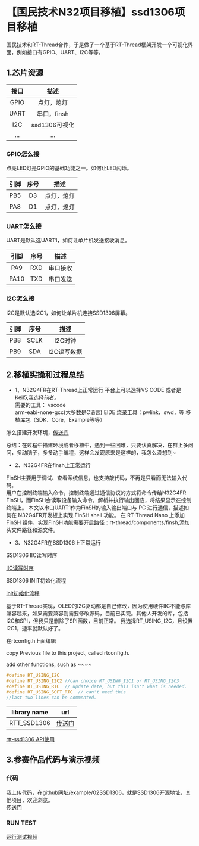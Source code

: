 
# 【国民技术N32项目移植】ssd1306项目移植

国民技术和RT-Thread合作，于是做了一个基于RT-Thread框架开发一个可视化界面，例如接口有GPIO、UART、I2C等等。

## 1.芯片资源

| 接口  |     描述      |
| :---: | :-----------: |
| GPIO  |  点灯，熄灯   |
| UART  |  串口，finsh  |
|  I2C  | ssd1306可视化 |
|  ...  |      ...      |

### GPIO怎么接

点亮LED灯是GPIO的基础功能之一。如何让LED闪烁。

| 引脚  | 序号  |    描述    |
| :---: | :---: | :--------: |
|  PB5  |  D3   | 点灯，熄灯 |
|  PA8  |  D1   | 点灯，熄灯 |

### UART怎么接

UART是默认选UART1，如何让单片机发送接收消息。

| 引脚  | 序号  |   描述   |
| :---: | :---: | :------: |
|  PA9  |  RXD  | 串口接收 |
| PA10  |  TXD  | 串口发送 |

### I2C怎么接

I2C是默认选I2C1，如何让单片机连接SSD1306屏幕。

| 引脚  | 序号  |    描述     |
| :---: | :---: | :---------: |
|  PB8  | SCLK  |   I2C时钟   |
|  PB9  |  SDA  | I2C读写数据 |

## 2.移植实操和过程总结

- 1、N32G4FR在RT-Thread上正常运行
平台上可以选择VS CODE 或者是Keil5,我选择前者。  
需要的工具：
vscode  
arm-eabi-none-gcc(大多数是C语言)
EIDE
烧录工具：pwlink、swd，等
移植库包（SDK、Core，Example等等）

怎么搭建开发环境，[传送门](https://baidu.com)

总结：在过程中搭建环境或者移植中，遇到一些困难，只要认真解决，在群上多问问，多动脑子，多多动手编程，这样会发现原来是这样的，我怎么没想到~

- 2、N32G4FR在finsh上正常运行

FinSH主要用于调试、查看系统信息，也支持敲代码，不再是只看而无法输入代码。  
用户在控制终端输入命令，控制终端通过通信协议的方式将命令传给N32G4FR FinSH，而FinSH会读取设备输入命令，解析并执行输出回应，将结果显示在控制终端上。
本文以串口UART1作为FinSH的输入输出端口与 PC 进行通信，描述如何在 N32G4FR开发板上实现 FinSH shell 功能。
在 RT-Thread Nano 上添加 FinSH 组件，实现FinSH功能需要开启路径：rt-thread/components/finsh,添加头文件路径和源文件。

- 3、N32G4FR在SSD1306上正常运行

SSD1306 IIC读写时序

[IIC读写时序](https://github.com/rx-ted/N32-RTT/blob/main/example/02SSD1306/doc/SSD1306%20IIC%E8%AF%BB%E5%86%99%E6%97%B6%E5%BA%8F.png)

SSD1306 INIT初始化流程

[init初始化流程](https://github.com/rx-ted/N32-RTT/blob/main/example/02SSD1306/doc/init%E5%88%9D%E5%A7%8B%E5%8C%96%E6%B5%81%E7%A8%8B.png)

基于RT-Thread实现，OLED的I2C驱动都是自己修改，因为使用硬件IIC不能与库兼容起来，如果需要兼容则需要修改源码，目前已实现。其他人开发的库，包括I2C和SPI，但我只是删除了SPI函数，目前正常。
我选择RT_USING_I2C，且设置I2C1，速率就默认好了。

在rtconfig.h上面编辑

copy Previous file to this project, called rtconfig.h.

add other functions, such as  ~~~~

```C
#define RT_USING_I2C
#define RT_USING_I2C2 //can choice RT_USING_I2C1 or RT_USING_I2C3
#define RT_USING_RTC  // update date, but this isn't what is needed.
#define RT_USING_SOFT_RTC  // can't need this
//last two lines can be commented.
```

| library name |                          url                           |
| :----------: | :----------------------------------------------------: |
| RTT_SSD1306  | [传送门](https://github.com/luhuadong/rtt-ssd1306.git) |

[rtt-ssd1306 API使用](../../packages/rtt-ssd1306/README.md)

## 3.参赛作品代码与演示视频

### 代码

我上传代码，在github网址/example/02SSD1306，就是SSD1306开源地址，其他项目，欢迎浏览。  
[传送门](https://github.com/rx-ted/N32-RTT/tree/main/example/02SSD1306)

### RUN TEST

[运行测试视频](https://github.com/rx-ted/N32-RTT/blob/main/example/02SSD1306/doc/test.mp4)
